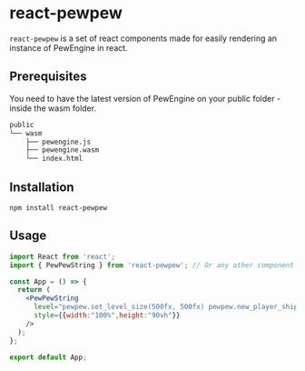 # react-pewpew

`react-pewpew` is a set of react components made for easily rendering an instance of PewEngine in react.<br/>

## Prerequisites

You need to have the latest version of PewEngine on your public folder - inside the wasm folder.<br/>
```bash
public
└── wasm
    ├── pewengine.js
    ├── pewengine.wasm
    └── index.html 
```

## Installation

`npm install react-pewpew`<br/>

## Usage

```jsx
import React from 'react';
import { PewPewString } from 'react-pewpew'; // Or any other component

const App = () => {
  return (
    <PewPewString
      level="pewpew.set_level_size(500fx, 500fx) pewpew.new_player_ship(10fx, 10fx, 0)"
      style={{width:"100%",height:"90vh"}}
    />
  );
};

export default App;
```

